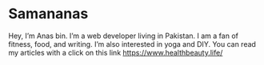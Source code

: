 # Samananas
Hey, I’m Anas bin. I’m a web developer living in Pakistan. I am a fan of fitness, food, and writing. I’m also interested in yoga and DIY. You can read my articles with a click on this link https://www.healthbeauty.life/
